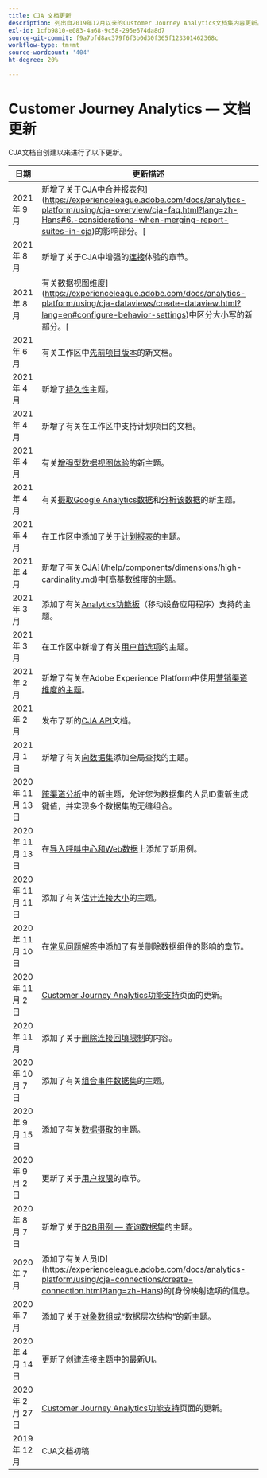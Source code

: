 ```yaml
---
title: CJA 文档更新
description: 列出自2019年12月以来的Customer Journey Analytics文档集内容更新。
exl-id: 1cfb9810-e083-4a68-9c58-295e674da8d7
source-git-commit: f9a7bfd8ac379f6f3b0d30f365f123301462368c
workflow-type: tm+mt
source-wordcount: '404'
ht-degree: 20%

---
```


# Customer Journey Analytics — 文档更新

CJA文档自创建以来进行了以下更新。

| 日期 | 更新描述 |
| --- | --- |
| 2021 年 9 月 | 新增了关于CJA中合并报表包](https://experienceleague.adobe.com/docs/analytics-platform/using/cja-overview/cja-faq.html?lang=zh-Hans#6.-considerations-when-merging-report-suites-in-cja)的影响部分。[ |
| 2021 年 8 月 | 新增了关于CJA中增强的[连接](https://experienceleague.adobe.com/docs/analytics-platform/using/cja-connections/manage-connections.html?lang=zh-Hans)体验的章节。 |
| 2021 年 8 月 | 有关数据视图维度](https://experienceleague.adobe.com/docs/analytics-platform/using/cja-dataviews/create-dataview.html?lang=en#configure-behavior-settings)中区分大小写的新部分。[ |
| 2021 年 6 月 | 有关工作区中[先前项目版本](https://experienceleague.adobe.com/docs/analytics-platform/using/cja-workspace/build-workspace-project/save-projects.html?lang=en#previous-version)的新文档。 |
| 2021 年 4 月 | 新增了[持久性](data-views/component-settings/persistence.md)主题。 |
| 2021 年 4 月 | 新增了有关在工作区中支持计划项目的文档。 |
| 2021 年 4 月 | 有关[增强型数据视图体验](/help/data-views/data-views.md)的新主题。 |
| 2021 年 4 月 | 有关[摄取Google Analytics数据](/help/use-cases/ga-to-cja.md)和[分析该数据](/help/use-cases/ga-to-cja-reporting.md)的新主题。 |
| 2021 年 4 月 | 在工作区中添加了关于[计划报表](/help/analysis-workspace/curate-share/t-schedule-report.md)的主题。 |
| 2021 年 4 月 | 新增了有关CJA](/help/components/dimensions/high-cardinality.md)中[高基数维度的主题。 |
| 2021 年 3 月 | 添加了有关[Analytics功能板](/help/mobile-app/home.md)（移动设备应用程序）支持的主题。 |
| 2021 年 3 月 | 在工作区中新增了有关[用户首选项](/help/analysis-workspace/user-preferences.md)的主题。 |
| 2021 年 2 月 | 新增了有关在Adobe Experience Platform中使用[营销渠道维度的主题](/help/use-cases/marketing-channels.md)。 |
| 2021 年 2 月 | 发布了新的[CJA API](https://www.adobe.io/cja-apis/docs/)文档。 |
| 2021 月 1 日 | 新增了有关[向数据集](/help/use-cases/global-lookups.md)添加全局查找的主题。 |
| 2020 年 11 月 13 日 | [跨渠道分析](/help/connections/cca/overview.md)中的新主题，允许您为数据集的人员ID重新生成键值，并实现多个数据集的无缝组合。 |
| 2020 年 11 月 13 日 | 在[导入呼叫中心和Web数据](/help/use-cases/call-center.md)上添加了新用例。 |
| 2020 年 11 月 11 日 | 添加了有关[估计连接大小](/help/connections/estimate-connection-size.md)的主题。 |
| 2020 年 11 月 10 日 | 在[常见问题解答](/help/getting-started/cja-faq.md)中添加了有关删除数据组件的影响的章节。 |
| 2020 年 11 月 2 日 | [Customer Journey Analytics功能支持](/help/getting-started/cja-aa.md)页面的更新。 |
| 2020 年 11 月 | 添加了关于[删除连接回填限制](https://experienceleague.adobe.com/docs/analytics-platform/using/cja-connections/create-connection.html?lang=en#backfill-historical-data)的内容。 |
| 2020 年 10 月 7 日 | 添加了有关[组合事件数据集](/help/connections/combined-dataset.md)的主题。 |
| 2020 年 9 月 15 日 | 添加了有关[数据摄取](/help/use-cases/data-ingestion.md)的主题。 |
| 2020 年 9 月 2 日 | 更新了关于[用户权限](https://experienceleague.adobe.com/docs/analytics-platform/using/cja-overview/cja-overview.html?lang=zh-Hans)的章节。 |
| 2020 年 8 月 7 日 | 新增了关于[B2B用例 — 查询数据集](/help/use-cases/b2b.md)的主题。 |
| 2020 年 7 月 | 添加了有关人员ID](https://experienceleague.adobe.com/docs/analytics-platform/using/cja-connections/create-connection.html?lang=zh-Hans)的[身份映射选项的信息。 |
| 2020 年 7 月 | 添加了关于[对象数组](/help/use-cases/object-arrays.md)或“数据层次结构”的新主题。 |
| 2020 年 4 月 14 日 | 更新了[创建连接](/help/connections/create-connection.md)主题中的最新UI。 |
| 2020 年 2 月 27 日 | [Customer Journey Analytics功能支持](/help/getting-started/cja-aa.md)页面的更新。 |
| 2019 年 12 月 | CJA文档初稿 |
